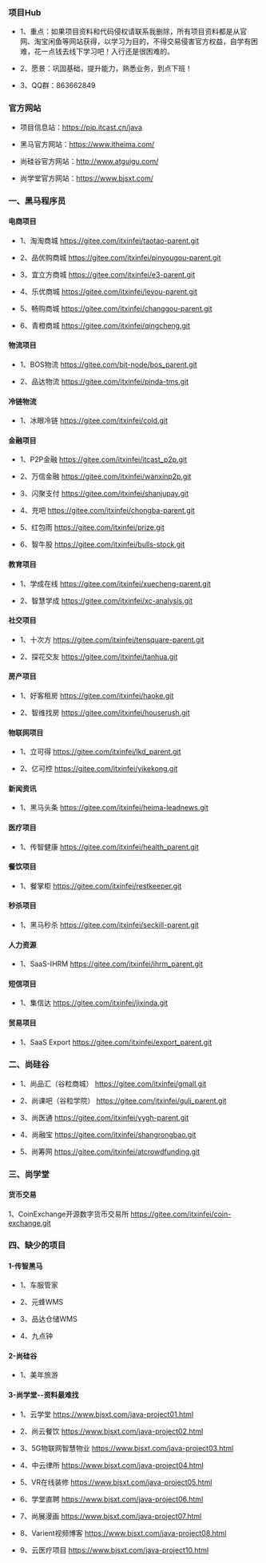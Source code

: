 ### 项目Hub

- 1、重点：如果项目资料和代码侵权请联系我删除，所有项目资料都是从官网、淘宝闲鱼等网站获得，以学习为目的，不得交易侵害官方权益，自学有困难，花一点钱去线下学习吧！入行还是很困难的。

- 2、愿景：巩固基础，提升能力，熟悉业务，到点下班！

- 3、QQ群：863662849

### 官方网站

- 项目信息站：https://pip.itcast.cn/java

- 黑马官方网站：https://www.itheima.com/

- 尚硅谷官方网站：http://www.atguigu.com/

- 尚学堂官方网站：https://www.bjsxt.com/

### 一、黑马程序员

#### 电商项目

- 1、淘淘商城
https://gitee.com/itxinfei/taotao-parent.git

- 2、品优购商城
https://gitee.com/itxinfei/pinyougou-parent.git

- 3、宜立方商城
https://gitee.com/itxinfei/e3-parent.git

- 4、乐优商城
https://gitee.com/itxinfei/leyou-parent.git

- 5、畅购商城
https://gitee.com/itxinfei/changgou-parent.git

- 6、青橙商城
https://gitee.com/itxinfei/qingcheng.git

#### 物流项目

- 1、BOS物流
https://gitee.com/bit-node/bos_parent.git

- 2、品达物流
https://gitee.com/itxinfei/pinda-tms.git

#### 冷链物流

- 1、冰眼冷链
https://gitee.com/itxinfei/cold.git

#### 金融项目

- 1、P2P金融
https://gitee.com/itxinfei/itcast_p2p.git

- 2、万信金融
https://gitee.com/itxinfei/wanxinp2p.git

- 3、闪聚支付
https://gitee.com/itxinfei/shanjupay.git

- 4、充吧
https://gitee.com/itxinfei/chongba-parent.git

- 5、红包雨
https://gitee.com/itxinfei/prize.git

- 6、智牛股
https://gitee.com/itxinfei/bulls-stock.git

#### 教育项目

- 1、学成在线
https://gitee.com/itxinfei/xuecheng-parent.git

- 2、智慧学成
https://gitee.com/itxinfei/xc-analysis.git

#### 社交项目

- 1、十次方
https://gitee.com/itxinfei/tensquare-parent.git

- 2、探花交友
https://gitee.com/itxinfei/tanhua.git

#### 房产项目

- 1、好客租房
https://gitee.com/itxinfei/haoke.git

- 2、智维找房
https://gitee.com/itxinfei/houserush.git

#### 物联网项目

- 1、立可得
https://gitee.com/itxinfei/lkd_parent.git

- 2、亿可控
https://gitee.com/itxinfei/yikekong.git

#### 新闻资讯

- 1、黑马头条
https://gitee.com/itxinfei/heima-leadnews.git

#### 医疗项目

- 1、传智健康
https://gitee.com/itxinfei/health_parent.git

#### 餐饮项目

- 1、餐掌柜
https://gitee.com/itxinfei/restkeeper.git

#### 秒杀项目

- 1、黑马秒杀
https://gitee.com/itxinfei/seckill-parent.git

#### 人力资源

- 1、SaaS-IHRM
https://gitee.com/itxinfei/ihrm_parent.git

#### 短信项目

- 1、集信达
https://gitee.com/itxinfei/jixinda.git

#### 贸易项目

- 1、SaaS Export
https://gitee.com/itxinfei/export_parent.git

### 二、尚硅谷

- 1、尚品汇（谷粒商城）
https://gitee.com/itxinfei/gmall.git

- 2、尚课吧（谷粒学院）
https://gitee.com/itxinfei/guli_parent.git

- 3、尚医通
https://gitee.com/itxinfei/yygh-parent.git

- 4、尚融宝
https://gitee.com/itxinfei/shangrongbao.git

- 5、尚筹网
https://gitee.com/itxinfei/atcrowdfunding.git

### 三、尚学堂

#### 货币交易

1、CoinExchange开源数字货币交易所
https://gitee.com/itxinfei/coin-exchange.git

### 四、缺少的项目

#### 1-传智黑马

- 1、车服管家

- 2、元蜂WMS

- 3、品达仓储WMS

- 4、九点钟

#### 2-尚硅谷

- 1、美年旅游

#### 3-尚学堂--资料最难找

- 1、云学堂
https://www.bjsxt.com/java-project01.html

- 2、尚云餐饮
https://www.bjsxt.com/java-project02.html

- 3、5G物联网智慧物业
https://www.bjsxt.com/java-project03.html

- 4、中云律所 
https://www.bjsxt.com/java-project04.html

- 5、VR在线装修
https://www.bjsxt.com/java-project05.html

- 6、学堂直聘
https://www.bjsxt.com/java-project06.html

- 7、尚展漫画
https://www.bjsxt.com/java-project07.html

- 8、Varient视频博客
https://www.bjsxt.com/java-project08.html

- 9、云医疗项目 
https://www.bjsxt.com/java-project10.html
